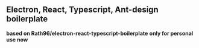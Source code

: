 ## Electron, React, Typescript, Ant-design boilerplate
**based on Rath96/electron-react-typescript-boilerplate**
**only for personal use now**